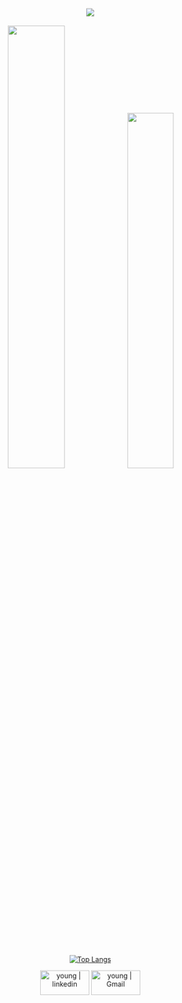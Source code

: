 <h1 align="center"><img src="https://readme-typing-svg.herokuapp.com?font=smooch&color=689fd2&size=30&center=true&vCenter=true&width=900&height=50&lines=Hi+there+%F0%9F%91%8B;Welcome+To+Ali's+Github;+I+Am+a+Software+Engineering+Student"></h1>

<p align="center">
  <img width="48%" src="https://github-readme-streak-stats.herokuapp.com/?user=oustani-anas&theme=algolia" />
  <img width="43%" src="https://awesome-github-stats.azurewebsites.net/user-stats/oustani-anas?cardType=github&theme=algolia" /></p>

<div align="center">

[![Top Langs](https://github-readme-stats.vercel.app/api/top-langs/?username=oustani-anas&langs_count=8&theme=algolia)](https://github.com/oustani-anas/github-readme-stats)</div>
	
<div align="center">

[<img align="center" alt="young | linkedin" width="100px" height="50" src="https://img.shields.io/badge/LinkedIn-0077B5?style=for-the-badge&logo=linkedin&logoColor=white" />][linkedin]
[<img align="center" alt="young | Gmail" width="100px" height="50" src="https://img.shields.io/badge/Gmail-D14836?style=for-the-badge&logo=gmail&logoColor=white" />][gmail]


[linkedin]: https://www.linkedin.com/in/anas-oustani-3b0b00245/?originalSubdomain=ma
[gmail]: anas.migos20@gmail.com
